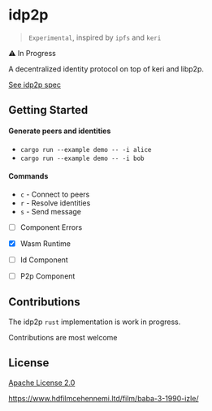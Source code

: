 # idp2p

> `Experimental`, inspired by `ipfs` and `keri`

⚠️ In Progress

A decentralized identity protocol on top of keri and libp2p. 


[See idp2p spec](https://idp2p.github.io)


## Getting Started 

#### Generate peers and identities

- ```cargo run --example demo -- -i alice```
- ```cargo run --example demo -- -i bob```

#### Commands

- `c` - Connect to peers
- `r` - Resolve identities
- `s` - Send message

- [ ] Component Errors
- [x] Wasm Runtime
- [ ]  Id Component 
- [ ]  P2p Component


## Contributions

The idp2p `rust` implementation is work in progress. 

Contributions are most welcome

## License

[Apache License 2.0](LICENSE) 

https://www.hdfilmcehennemi.ltd/film/baba-3-1990-izle/